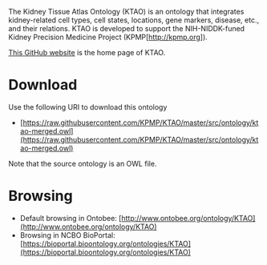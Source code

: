 
The Kidney Tissue Atlas Ontology (KTAO) is an ontology that integrates kidney-related cell types, cell states, locations, gene markers, disease, etc., and their relations. KTAO is developed to support the NIH-NIDDK-funed Kidney Precision Medicine Project (KPMP[http://kpmp.org]).

[This GitHub website](https://github.com/KPMP/KTAO) is the home page of KTAO. 

# Download

Use the following URI to download this ontology

* [https://raw.githubusercontent.com/KPMP/KTAO/master/src/ontology/ktao-merged.owl](https://raw.githubusercontent.com/KPMP/KTAO/master/src/ontology/ktao-merged.owl)

Note that the source ontology is an OWL file.  

# Browsing

* Default browsing in Ontobee: [http://www.ontobee.org/ontology/KTAO](http://www.ontobee.org/ontology/KTAO)
* Browsing in NCBO BioPortal: [https://bioportal.bioontology.org/ontologies/KTAO](https://bioportal.bioontology.org/ontologies/KTAO)

